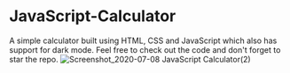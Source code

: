 # JavaScript-Calculator
A simple calculator built using HTML, CSS and JavaScript which also has support for dark mode. Feel free to check out the code and don't forget to star the repo.
![Screenshot_2020-07-08 JavaScript Calculator(2)](https://user-images.githubusercontent.com/44538497/86888962-a16ef200-c118-11ea-9b76-8b50260e4f17.png)
